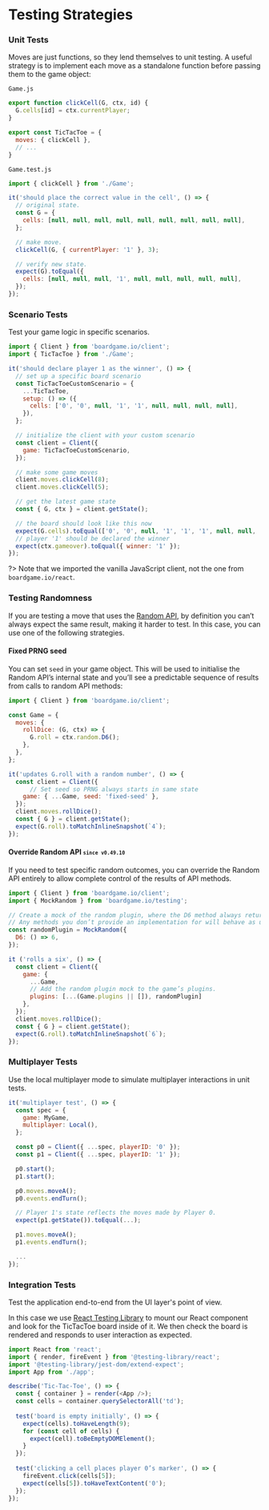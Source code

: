 # Testing Strategies

### Unit Tests

Moves are just functions, so they lend themselves to unit testing.
A useful strategy is to implement each move as a standalone function
before passing them to the game object:

`Game.js`

```js
export function clickCell(G, ctx, id) {
  G.cells[id] = ctx.currentPlayer;
}

export const TicTacToe = {
  moves: { clickCell },
  // ...
}
```

`Game.test.js`

```js
import { clickCell } from './Game';

it('should place the correct value in the cell', () => {
  // original state.
  const G = {
    cells: [null, null, null, null, null, null, null, null, null],
  };

  // make move.
  clickCell(G, { currentPlayer: '1' }, 3);

  // verify new state.
  expect(G).toEqual({
    cells: [null, null, null, '1', null, null, null, null, null],
  });
});
```

### Scenario Tests

Test your game logic in specific scenarios.

```js
import { Client } from 'boardgame.io/client';
import { TicTacToe } from './Game';

it('should declare player 1 as the winner', () => {
  // set up a specific board scenario
  const TicTacToeCustomScenario = {
    ...TicTacToe,
    setup: () => ({
      cells: ['0', '0', null, '1', '1', null, null, null, null],
    }),
  };

  // initialize the client with your custom scenario
  const client = Client({
    game: TicTacToeCustomScenario,
  });

  // make some game moves
  client.moves.clickCell(8);
  client.moves.clickCell(5);

  // get the latest game state
  const { G, ctx } = client.getState();

  // the board should look like this now
  expect(G.cells).toEqual(['0', '0', null, '1', '1', '1', null, null, '0']);
  // player '1' should be declared the winner
  expect(ctx.gameover).toEqual({ winner: '1' });
});
```

?> Note that we imported the vanilla JavaScript client, not the
one from `boardgame.io/react`.

### Testing Randomness

If you are testing a move that uses the [Random API](/random), by definition
you can’t always expect the same result, making it harder to test. In this
case, you can use one of the following strategies.

#### Fixed PRNG seed

You can set `seed` in your game object. This will be used to initialise the
Random API’s internal state and you’ll see a predictable sequence of results
from calls to random API methods:

```js
import { Client } from 'boardgame.io/client';

const Game = {
  moves: {
    rollDice: (G, ctx) => {
      G.roll = ctx.random.D6();
    },
  },
};

it('updates G.roll with a random number', () => {
  const client = Client({
      // Set seed so PRNG always starts in same state
    game: { ...Game, seed: 'fixed-seed' },
  });
  client.moves.rollDice();
  const { G } = client.getState();
  expect(G.roll).toMatchInlineSnapshot(`4`);
});
```

#### Override Random API <small>`since v0.49.10`</small>

If you need to test specific random outcomes, you can override the Random
API entirely to allow complete control of the results of API methods.

```js
import { Client } from 'boardgame.io/client';
import { MockRandom } from 'boardgame.io/testing';

// Create a mock of the random plugin, where the D6 method always returns 6.
// Any methods you don’t provide an implementation for will behave as usual.
const randomPlugin = MockRandom({
  D6: () => 6,
});

it ('rolls a six', () => {
  const client = Client({
    game: {
      ...Game,
      // Add the random plugin mock to the game’s plugins.
      plugins: [...(Game.plugins || []), randomPlugin]
    },
  });
  client.moves.rollDice();
  const { G } = client.getState();
  expect(G.roll).toMatchInlineSnapshot(`6`);
});
```

### Multiplayer Tests

Use the local multiplayer mode to simulate multiplayer interactions
in unit tests.

```js
it('multiplayer test', () => {
  const spec = {
    game: MyGame,
    multiplayer: Local(),
  };

  const p0 = Client({ ...spec, playerID: '0' });
  const p1 = Client({ ...spec, playerID: '1' });

  p0.start();
  p1.start();

  p0.moves.moveA();
  p0.events.endTurn();

  // Player 1's state reflects the moves made by Player 0.
  expect(p1.getState()).toEqual(...);

  p1.moves.moveA();
  p1.events.endTurn();

  ...
});
```

### Integration Tests

Test the application end-to-end from the UI layer's point of view.

In this case we use [React Testing Library](https://testing-library.com/docs/react-testing-library/intro/)
to mount our React component and look for the TicTacToe board inside of it.
We then check the board is rendered and responds to user interaction as expected.

```js
import React from 'react';
import { render, fireEvent } from '@testing-library/react';
import '@testing-library/jest-dom/extend-expect';
import App from './app';

describe('Tic-Tac-Toe', () => {
  const { container } = render(<App />);
  const cells = container.querySelectorAll('td');
  
  test('board is empty initially', () => {
    expect(cells).toHaveLength(9);
    for (const cell of cells) {
      expect(cell).toBeEmptyDOMElement();
    }
  });
  
  test('clicking a cell places player 0’s marker', () => {
    fireEvent.click(cells[5]);
    expect(cells[5]).toHaveTextContent('0');
  });
});
```
